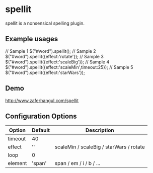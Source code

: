 # spellit 
spellit is a nonsensical spelling plugin.

## Example usages
  // Sample 1
	$("#word").spellit();
	// Sample 2
	$("#word").spellit({effect:'rotate'});
	// Sample 3
	$("#word").spellit({effect:'scaleBig'});
	// Sample 4
	$("#word").spellit({effect:'scaleMin',timeout:25});
	// Sample 5
	$("#word").spellit({effect:'starWars'});
	
## Demo
http://www.zaferhangul.com/spellit

## Configuration Options
| Option           |  Default                             |  Description                                               |
|------------------|--------------------------------------|------------------------------------------------------------|
| timeout          | 40                                   | |
| effect           | ''                                   | scaleMin / scaleBig / starWars / rotate |
| loop             | 0                                    |  |
| element          | 'span'                               | span / em / i / b / ...  |
